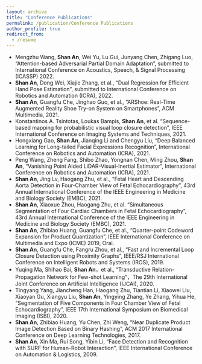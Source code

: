 ```yaml
---
layout: archive
title: "Conference Publications"
permalink: /publication/Conference Publications
author_profile: true
redirect_from:
  - /resume
---
```

* Mengzhu Wang, **Shan An**, Wei Yu, Lu Gui, Junyang Chen, Zhigang Luo, “Attention-based Adversarial Partial Domain Adaptation”, submitted to International Conference on Acoustics, Speech, & Signal Processing (ICASSP) 2022.
* **Shan An**, Dong Wei, Xiajie Zhang, et al., “Dual Regression for Efficient Hand Pose Estimation”, submitted to International Conference on Robotics and Automation (ICRA), 2022.
* **Shan An**, Guangfu Che, Jinghao Guo, et al., “ARShoe: Real-Time Augmented Reality Shoe Try-on System on Smartphones”, ACM Multimedia, 2021.
* Konstantinos A. Tsintotas, Loukas Bampis, **Shan An**, et al.  “Sequence-based mapping for probabilistic visual loop closure detection”, IEEE International Conference on Imaging Systems and Techniques, 2021.
* Hongxiang Gao, **Shan An**, Jianqing Li and Chengyu Liu, “Deep Balanced Learning for Long-tailed Facial Expressions Recognition”, International Conference on Robotics and Automation (ICRA), 2021.
* Peng Wang, Zheng Fang, Shibo Zhao, Yongnan Chen, Ming Zhou, **Shan An**, “Vanishing Point Aided LiDAR-Visual-Inertial Estimator”, International Conference on Robotics and Automation (ICRA), 2021.
* **Shan An**, Jing Lv, Haogang Zhu, et al., “Fetal Heart and Descending Aorta Detection in Four-Chamber View of Fetal Echocardiography”, 43rd Annual International Conference of the IEEE Engineering in Medicine and Biology Society (EMBC), 2021. 
* **Shan An**, Xiaoxue Zhou, Haogang Zhu, et al. “Simultaneous Segmentation of Four Cardiac Chambers in Fetal Echocardiography”, 43rd Annual International Conference of the IEEE Engineering in Medicine and Biology Society (EMBC), 2021.
* **Shan An**, Zhibiao Huang, Guangfu Che, et al., “Quarter-point Codeword Expansion for Product Quantization”, IEEE International Conference on Multimedia and Expo (ICME) 2019, Oral.
* **Shan An**, Guangfu Che, Fangru Zhou, et al., “Fast and Incremental Loop Closure Detection using Proximity Graphs”, IEEE/RSJ International Conference on Intelligent Robots and Systems (IROS), 2019.
* Yuqing Ma, Shihao Bai, **Shan An**，et al., “Transductive Relation-Propagation Network for Few-shot Learning”，The 29th International Joint Conference on Artificial Intelligence (IJCAI), 2020.
* Tingyang Yang, Jiancheng Han, Haogang Zhu, Tiantian Li, Xiaowei Liu, Xiaoyan Gu, Xiangyu Liu, **Shan An**, Yingying Zhang, Ye Zhang, Yihua He, “Segmentation of Five Components in Four Chamber View of Fetal Echocardiography”, IEEE 17th International Symposium on Biomedical Imaging (ISBI), 2020.
* **Shan An**, Zhibiao Huang, Yu Chen, Zhi Weng, “Near Duplicate Product Image Detection Based on Binary Hashing”, ACM 2017 International Conference on Deep Learning Technologies, 2017.
* **Shan An**, Xin Ma, Rui Song, Yibin Li, “Face Detection and Recognition with SURF for Human-Robot Interaction”, IEEE International Conference on Automation & Logistics, 2009. 
